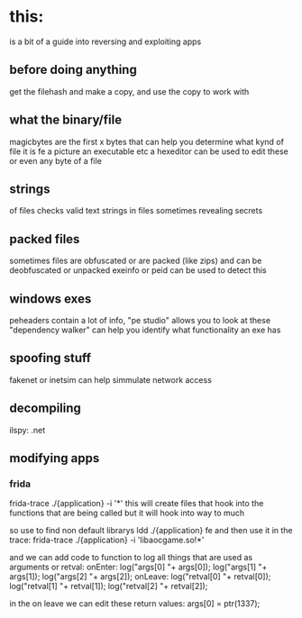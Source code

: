 # this:
is a bit of a guide into reversing and exploiting apps

## before doing anything
get the filehash
and make a copy, and use the copy to work with

## what the binary/file
magicbytes are the first x bytes that can help you determine what kynd of file it is fe a picture an executable etc
a hexeditor can be used to edit these or even any byte of a file

## strings 
of files checks valid text strings in files
sometimes revealing secrets

## packed files
sometimes files are obfuscated or are packed (like zips)
and can be deobfuscated or unpacked
exeinfo or peid can be used to detect this

## windows exes
peheaders contain a lot of info, "pe studio" allows you to look at these
"dependency walker" can help you identify what functionality an exe has

## spoofing stuff
fakenet or inetsim can help simmulate network access

## decompiling
ilspy: .net

## modifying apps

### frida
frida-trace ./{application} -i '*'
this will create files that hook into the functions that are being called
but it will hook into way to much

so use to find non default librarys
ldd ./{application}
fe and then use it in the trace:
frida-trace ./{application} -i 'libaocgame.so!*'

and we can add code to function to log all things that are used as arguments or retval:
onEnter:
log("args[0] "+ args[0]);
log("args[1] "+ args[1]);
log("args[2] "+ args[2]);
onLeave:
log("retval[0] "+ retval[0]);
log("retval[1] "+ retval[1]);
log("retval[2] "+ retval[2]);

in the on leave 
we can edit these return values:
args[0] = ptr(1337);
